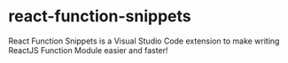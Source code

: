 # react-function-snippets
React Function Snippets is a Visual Studio Code extension to make writing ReactJS Function Module easier and faster!
